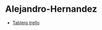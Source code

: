 # Alejandro-Hernandez

- [Tablero trello](https://trello.com/invite/b/68a2a50924d69950e3ab6eef/ATTIe9b41d655c275f1d9379164250a280b768062A65/tablerodesafio)